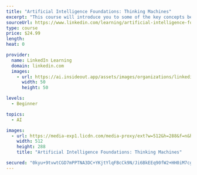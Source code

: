```yaml
---
title: "Artificial Intelligence Foundations: Thinking Machines"
excerpt: "This course will introduce you to some of the key concepts behind artificial intelligence, including the differences between \"strong\" and \"weak\" AI. You'll see how AI has created questions around what it means to be intelligent and how much trust we should put in machines. Instructor Doug Rose explains the different approaches to AI, including machine learning and deep learning, and the practical uses for new AI-enhanced technologies. Plus, learn how to integrate AI with other technology, such as big data, and avoid some common pitfalls associated with programming AI."
sourceUrl: https://www.linkedin.com/learning/artificial-intelligence-foundations-thinking-machines
type: course
price: $24.99
length: 
heat: 0

provider:
  name: LinkedIn Learning
  domain: linkedin.com
  images:
    - url: https://ai.insideout.app/assets/images/organizations/linkedin.com-50x50.jpg
      width: 50
      height: 50

levels:
  - Beginner

topics:
  - AI

images:
  - url: https://media-exp1.licdn.com/media-proxy/ext?w=512&h=288&f=n&hash=hu6OfqGPVBmEWub%2FiNG0pcqyks0%3D&ora=1%2CaFBCTXdkRmpGL2lvQUFBPQ%2CxAVta5g-0R6plxVUzgUv5K_PrkC9q0RIUJDPBy-nWySt892fZnfofs7XZLSiolQUeSkClgQzdumoRTnmE469LcLmY4Yx3A
    width: 512
    height: 288
    title: "Artificial Intelligence Foundations: Thinking Machines"

secured: "0kyu+9tvwtCGD7mPPTNA3DC+YKjtYlqFBcCk9N/Ji6BkEEq90fW2+HH0iM7cg4//K/C87xBhQtXv/FCuwVzkf5UKiTPOcdU5mlOlA2pDt4EZqwwyrmeJwTvNYKbsR+zjXXpQSMNCRY3vetY+J3n3fn2KQRGNv9jGP6VGnWVQU1Pu+5Gm+YXAh4Dxxs5SlHAHi7UM8lqqzugmkcd62t9kzE7hkcaawsaSOtyOAVoBr8oEgdmCuzbpKke0+OTMjY+cqf9V/dkk4ozAtrhGH2v3ww==;UuUwjBq4R8DDF/10pSlbgA=="
---
```


